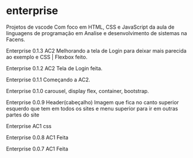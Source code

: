 # enterprise

Projetos de vscode Com foco em HTML, CSS e JavaScript da aula de linguagens de programação em Analise e desenvolvimento de sistemas na Facens.

Enterprise 0.1.3 AC2 Melhorando a tela de Login para deixar mais parecida ao exemplo e CSS | Flexbox feito.

Enterprise 0.1.2 AC2 Tela de Login feita.

Enterprise 0.1.1 Começando a AC2.

Enterprise 0.1.0 carousel, display flex, container, bootstrap.

Enterprise 0.0.9 Header(cabeçalho) Imagem que fica no canto superior esquerdo que tem em todos os sites e menu superior para ir em outras partes do site

Enterprise AC1 css

Enterprise 0.0.8 AC1 Feita

Enterprise 0.0.7 AC1 Feita
